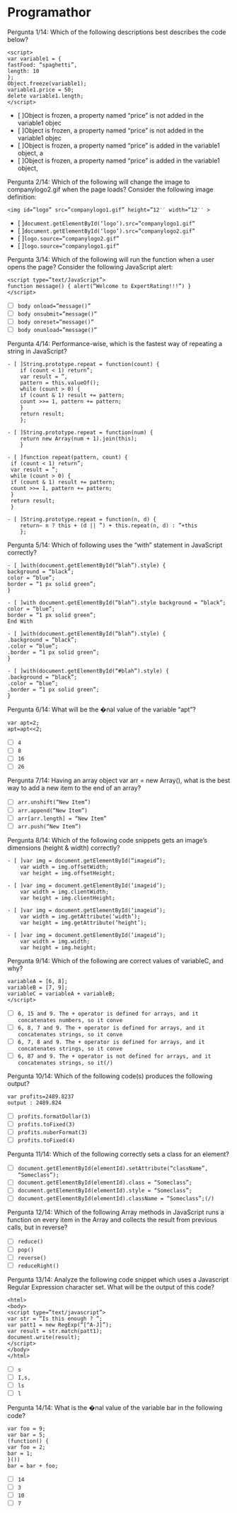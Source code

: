 # Programathor

Pergunta 1/14:
Which of the following descriptions best describes
the code below?
```
<script>
var variable1 = {
fastFood: “spaghetti”,
length: 10
};
Object.freeze(variable1);
variable1.price = 50;
delete variable1.length;
</script>
```
- [ ]Object is frozen, a property named “price” is not added in the variable1 objec
- [ ]Object is frozen, a property named “price” is not added in the variable1 objec
- [ ]Object is frozen, a property named “price” is added in the variable1 object, a
- [ ]Object is frozen, a property named “price” is added in the variable1 object,

Pergunta 2/14:
Which of the following will change the image to
companylogo2.gif when the page loads?
Consider the following image definition:
```
<img id=”logo” src=”companylogo1.gif” height=”12′′ width=”12′′ >
```

- [ ]`document.getElementById(‘logo’).src=”companylogo1.gif”`
- [ ]`document.getElementById(‘logo’).src=”companylogo2.gif”`
- [ ]`logo.source=”companylogo2.gif”`
- [ ]`logo.source=”companylogo1.gif”`


Pergunta 3/14:
Which of the following will run the function when a
user opens the page?
Consider the following JavaScript alert:
```
<script type=”text/JavaScript”>
function message() { alert(“Welcome to ExpertRating!!!”) }
</script>
```

- [ ] `body onload=”message()”`
- [ ] `body onsubmit=”message()”`
- [ ] `body onreset=”message()”`
- [ ] `body onunload=”message()”`

Pergunta 4/14:
Performance-wise, which is the fastest way of repeating a string in JavaScript?

```
- [ ]String.prototype.repeat = function(count) {
    if (count < 1) return”;
    var result = ”,
    pattern = this.valueOf();
    while (count > 0) {
    if (count & 1) result += pattern;
    count >>= 1, pattern += pattern;
    }
    return result;
    };
```
```
- [ ]String.prototype.repeat = function(num) {
    return new Array(num + 1).join(this);
    }
   ```
   ``` 
- [ ]function repeat(pattern, count) {
    if (count < 1) return”;
    var result = ”;
    while (count > 0) {
    if (count & 1) result += pattern;
    count >>= 1, pattern += pattern;
    }
    return result;
    }
```
```
- [ ]String.prototype.repeat = function(n, d) {
    return– n ? this + (d || ”) + this.repeat(n, d) : ”+this
    };
```

Pergunta 5/14:
Which of following uses the “with” statement in JavaScript correctly?
```
- [ ]with(document.getElementById(“blah”).style) {
background = “black”;
color = “blue”;
border = “1 px solid green”;
}
```
```
- [ ]with document.getElementById(“blah”).style background = “black”;
color = “blue”;
border = “1 px solid green”;
End With
```
```
- [ ]with(document.getElementById(“blah”).style) {
.background = “black”;
.color = “blue”;
.border = “1 px solid green”;
}
```
```
- [ ]with(document.getElementById(“#blah”).style) {
.background = “black”;
.color = “blue”;
.border = “1 px solid green”;
}
```

Pergunta 6/14:
What will be the �nal value of the variable “apt”?
```
var apt=2;
apt=apt<<2;
```
- [ ] `4`
- [ ] `8`
- [ ] `16`
- [ ] `26`

Pergunta 7/14:
Having an array object var arr = new Array(), what
is the best way to add a new item to the end of an
array?
- [ ] ```arr.unshift(“New Item”)```
- [ ] ```arr.append(“New Item”)```
- [ ] ```arr[arr.length] = “New Item”```
- [ ] ```arr.push(“New Item”)```

Pergunta 8/14:
Which of the following code snippets gets an
image’s dimensions (height & width) correctly?
```
- [ ]var img = document.getElementById(“imageid”);
    var width = img.offsetWidth;
    var height = img.offsetHeight;
```
```
- [ ]var img = document.getElementById(‘imageid’);
    var width = img.clientWidth;
    var height = img.clientHeight;
```
```
- [ ]var img = document.getElementById(‘imageid’);
    var width = img.getAttribute(‘width’);
    var height = img.getAttribute(‘height’);
```
```
- [ ]var img = document.getElementById(‘imageid’);
    var width = img.width;
    var height = img.height;
```

Pergunta 9/14:
Which of the following are correct values of
variableC, and why?
```<script>
variableA = [6, 8];
variableB = [7, 9];
variableC = variableA + variableB;
</script>
```
- [ ] `6, 15 and 9. The + operator is defined for arrays, and it concatenates numbers, so it conve`
- [ ] `6, 8, 7 and 9. The + operator is defined for arrays, and it concatenates strings, so it conve`
- [ ] `6, 7, 8 and 9. The + operator is defined for arrays, and it concatenates strings, so it conve`
- [ ] `6, 87 and 9. The + operator is not defined for arrays, and it concatenates strings, so it(/)`

Pergunta 10/14:
Which of the following code(s) produces the
following output?
```
var profits=2489.8237
output : 2489.824
```
- [ ] `profits.formatDollar(3)`
- [ ] `profits.toFixed(3)`
- [ ] `profits.nuberFormat(3)`
- [ ] `profits.toFixed(4)`

Pergunta 11/14:
Which of the following correctly sets a class for an
element?
- [ ] `document.getElementById(elementId).setAttribute(“className”, “Someclass”);`
- [ ] `document.getElementById(elementId).class = “Someclass”;`
- [ ] `document.getElementById(elementId).style = “Someclass”;`
- [ ] `document.getElementById(elementId).className = “Someclass”;(/)`

Pergunta 12/14:
Which of the following Array methods in JavaScript
runs a function on every item in the Array and
collects the result from previous calls, but in
reverse?
- [ ] `reduce()`
- [ ] `pop()`
- [ ] `reverse()`
- [ ] `reduceRight()`

Pergunta 13/14:
Analyze the following code snippet which uses a
Javascript Regular Expression character set. What
will be the output of this code?
```
<html>
<body>
<script type=”text/javascript”>
var str = “Is this enough ? ”;
var patt1 = new RegExp(“[^A-J]”);
var result = str.match(patt1);
document.write(result);
</script>
</body>
</html>
```
- [ ] `s`
- [ ] `I,s,`
- [ ] `ls`
- [ ] `l`

Pergunta 14/14:
What is the �nal value of the variable bar in the
following code?
```
var foo = 9;
var bar = 5;
(function() {
var foo = 2;
bar = 1;
}())
bar = bar + foo;
```
- [ ] `14`
- [ ] `3`
- [ ] `10`
- [ ] `7`
